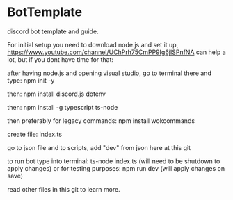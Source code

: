 # BotTemplate
discord bot template and guide.

For initial setup you need to download node.js and set it up, https://www.youtube.com/channel/UChPrh75CmPP9Ig6jISPnfNA can help a lot, but if you dont have time for that:

after having node.js and opening visual studio, go to terminal there and type: npm init -y

then: npm install discord.js dotenv

then: npm install -g typescript ts-node

then preferably for legacy commands: npm install wokcommands

create file: index.ts

go to json file and to scripts, add "dev" from json here at this git

to run bot type into terminal: ts-node index.ts (will need to be shutdown to apply changes)
or for testing purposes: npm run dev (will apply changes on save)

read other files in this git to learn more.
